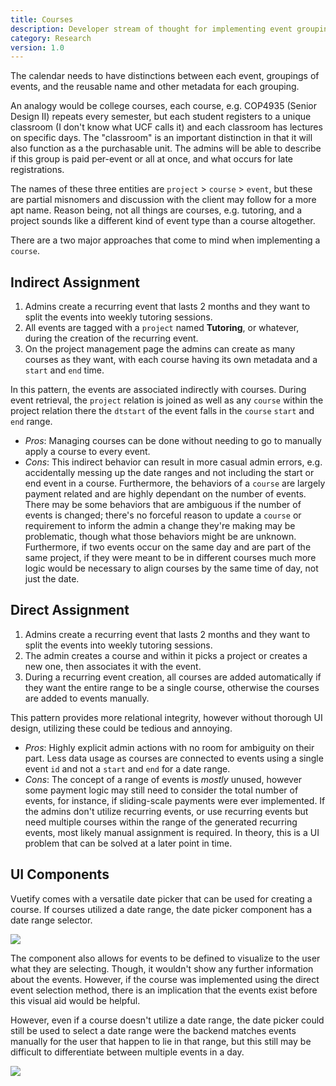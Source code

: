 ```yaml
---
title: Courses
description: Developer stream of thought for implementing event groupings.
category: Research
version: 1.0
---
```


The calendar needs to have distinctions between each event, groupings of events, and the reusable name and other metadata for each grouping.

An analogy would be college courses, each course, e.g. COP4935 (Senior Design II) repeats every semester, but each student registers to a unique classroom (I don't know what UCF calls it) and each classroom has lectures on specific days. The "classroom" is an important distinction in that it will also function as a the purchasable unit. The admins will be able to describe if this group is paid per-event or all at once, and what occurs for late registrations.

The names of these three entities are `project` > `course` > `event`, but these are partial misnomers and discussion with the client may follow for a more apt name. Reason being, not all things are courses, e.g. tutoring, and a project sounds like a different kind of event type than a course altogether.

There are a two major approaches that come to mind when implementing a `course`.

## Indirect Assignment

1. Admins create a recurring event that lasts 2 months and they want to split the events into weekly tutoring sessions.
2. All events are tagged with a `project` named **Tutoring**, or whatever, during the creation of the recurring event.
3. On the project management page the admins can create as many courses as they want, with each course having its own metadata and a `start` and `end` time.

In this pattern, the events are associated indirectly with courses. During event retrieval, the `project` relation is joined as well as any `course` within the project relation there the `dtstart` of the event falls in the `course` `start` and `end` range.

- _Pros_: Managing courses can be done without needing to go to manually apply a course to every event.
- _Cons_: This indirect behavior can result in more casual admin errors, e.g. accidentally messing up the date ranges and not including the start or end event in a course. Furthermore, the behaviors of a `course` are largely payment related and are highly dependant on the number of events. There may be some behaviors that are ambiguous if the number of events is changed; there's no forceful reason to update a `course` or requirement to inform the admin a change they're making may be problematic, though what those behaviors might be are unknown. Furthermore, if two events occur on the same day and are part of the same project, if they were meant to be in different courses much more logic would be necessary to align courses by the same time of day, not just the date.

## Direct Assignment

1. Admins create a recurring event that lasts 2 months and they want to split the events into weekly tutoring sessions.
2. The admin creates a course and within it picks a project or creates a new one, then associates it with the event.
3. During a recurring event creation, all courses are added automatically if they want the entire range to be a single course, otherwise the courses are added to events manually.

This pattern provides more relational integrity, however without thorough UI design, utilizing these could be tedious and annoying.

- _Pros_: Highly explicit admin actions with no room for ambiguity on their part. Less data usage as courses are connected to events using a single event `id` and not a `start` and `end` for a date range.
- _Cons_: The concept of a range of events is _mostly_ unused, however some payment logic may still need to consider the total number of events, for instance, if sliding-scale payments were ever implemented. If the admins don't utilize recurring events, or use recurring events but need multiple courses within the range of the generated recurring events, most likely manual assignment is required. In theory, this is a UI problem that can be solved at a later point in time.

## UI Components

Vuetify comes with a versatile date picker that can be used for creating a course. If courses utilized a date range, the date picker component has a date range selector.

<img src="/omc-app/images/notes/date-range-picker.png" />

The component also allows for events to be defined to visualize to the user what they are selecting. Though, it wouldn't show any further information about the events. However, if the course was implemented using the direct event selection method, there is an implication that the events exist before this visual aid would be helpful.

However, even if a course doesn't utilize a date range, the date picker could still be used to select a date range were the backend matches events manually for the user that happen to lie in that range, but this still may be difficult to differentiate between multiple events in a day.

<img src="/omc-app/images/notes/picker-with-events.png" />
